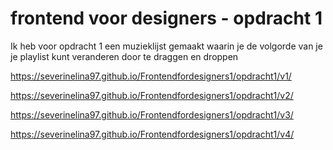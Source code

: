# frontend voor designers - opdracht 1
Ik heb voor opdracht 1 een muzieklijst gemaakt waarin je de volgorde van je je playlist kunt veranderen door te draggen en droppen



https://severinelina97.github.io/Frontendfordesigners1/opdracht1/v1/

https://severinelina97.github.io/Frontendfordesigners1/opdracht1/v2/

https://severinelina97.github.io/Frontendfordesigners1/opdracht1/v3/

https://severinelina97.github.io/Frontendfordesigners1/opdracht1/v4/



